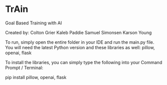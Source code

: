 # TrAin
Goal Based Training with AI

Created by:
Colton Grier
Kaleb Paddie
Samuel Simonsen 
Karson Young

To run, simply open the entire folder in your IDE and run the main.py file.
You will need the latest Python version and these libraries as well: pillow, openai, flask

To install the libraries, you can simply type the following into your Command Prompt / Terminal:

pip install pillow, openai, flask
